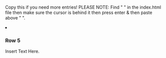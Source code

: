 Copy this if you need more entries! PLEASE NOTE: Find " </ul> " in the index.html file then make sure the cursor is behind it then press enter & then paste above " </ul> ". 

<li>
<div class="content">

<h3>Row 5</h3>						

<p>Insert Text Here.</p>

</div>
</li>